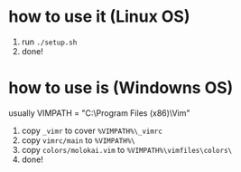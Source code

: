 # how to use it (Linux OS)
1. run `./setup.sh`
2. done!

# how to use is (Windowns OS)
usually VIMPATH = "C:\Program Files (x86)\Vim"
1. copy `_vimr` to cover `%VIMPATH%\_vimrc`
2. copy `vimrc/main` to `%VIMPATH%\`
3. copy `colors/molokai.vim` to `%VIMPATH%\vimfiles\colors\`
4. done!


